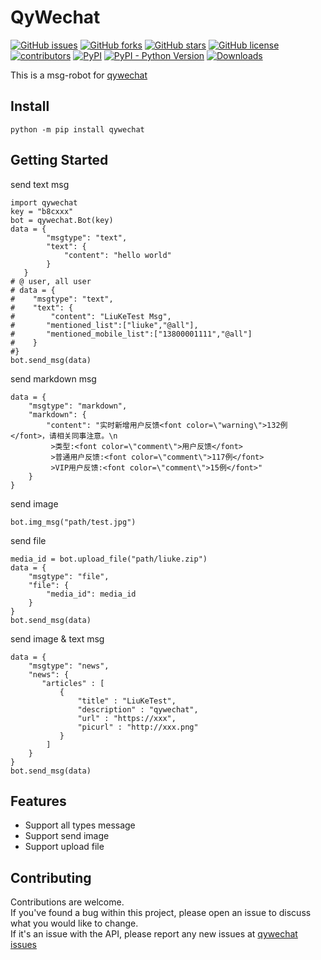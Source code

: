 # QyWechat
[![GitHub issues](https://img.shields.io/github/issues/liukecode/qywechat)](https://github.com/liukecode/qywechat/issues)
[![GitHub forks](https://img.shields.io/github/forks/liukecode/qywechat)](https://github.com/liukecode/qywechat/network)
[![GitHub stars](https://img.shields.io/github/stars/liukecode/qywechat)](https://github.com/liukecode/qywechat/stargazers)
[![GitHub license](https://img.shields.io/github/license/liukecode/qywechat)](https://github.com/liukecode/qywechat/blob/main/LICENSE)
[![contributors](https://img.shields.io/github/contributors/liukecode/qywechat)](https://github.com/liukecode/qywechat/graphs/contributors)
[![PyPI](https://img.shields.io/pypi/v/qywechat)](https://pypi.org/project/qywechat/)
[![PyPI - Python Version](https://img.shields.io/pypi/pyversions/qywechat)](https://pypi.org/project/qywechat/)
[![Downloads](https://pepy.tech/badge/qywechat/month)](https://pepy.tech/project/qywechat)

This is a msg-robot for [qywechat](https://developer.work.weixin.qq.com/document/path/91770)

## Install
```
python -m pip install qywechat
```
## Getting Started
send text msg
```
import qywechat
key = "b8cxxx"
bot = qywechat.Bot(key)
data = {
    	"msgtype": "text",
    	"text": {
        	"content": "hello world"
    	}
   }
# @ user, all user
# data = {
#    "msgtype": "text",
#    "text": {
#        "content": "LiuKeTest Msg",
#		"mentioned_list":["liuke","@all"],
#		"mentioned_mobile_list":["13800001111","@all"]
#    }
#}
bot.send_msg(data)
```

send markdown msg
```
data = {
    "msgtype": "markdown",
    "markdown": {
        "content": "实时新增用户反馈<font color=\"warning\">132例</font>，请相关同事注意。\n
         >类型:<font color=\"comment\">用户反馈</font>
         >普通用户反馈:<font color=\"comment\">117例</font>
         >VIP用户反馈:<font color=\"comment\">15例</font>"
    }
}
```

send image
```
bot.img_msg("path/test.jpg")
```
send file
```
media_id = bot.upload_file("path/liuke.zip")
data = {
    "msgtype": "file",
    "file": {
 		"media_id": media_id
    }
}
bot.send_msg(data)
```

send image & text msg
```
data = {
    "msgtype": "news",
    "news": {
       "articles" : [
           {
               "title" : "LiuKeTest",
               "description" : "qywechat",
               "url" : "https://xxx",
               "picurl" : "http://xxx.png"
           }
        ]
    }
}
bot.send_msg(data)
```

## Features
- Support all types message
- Support send image
- Support upload file


## Contributing

Contributions are welcome.<br/>
If you've found a bug within this project, please open an issue to discuss what you would like to change.<br/>
If it's an issue with the API, please report any new issues at [qywechat issues](https://github.com/liukecode/qywechat)